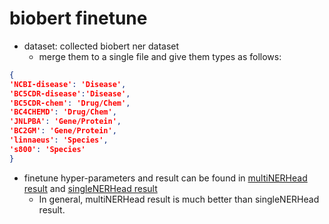 # biobert finetune

- dataset: collected biobert ner dataset 
    - merge them to a single file and give them types as follows:
```json
{
'NCBI-disease': 'Disease',
'BC5CDR-disease':'Disease',
'BC5CDR-chem': 'Drug/Chem',
'BC4CHEMD': 'Drug/Chem',
'JNLPBA': 'Gene/Protein',
'BC2GM': 'Gene/Protein',
'linnaeus': 'Species',
's800': 'Species'
}
```
- finetune hyper-parameters and result can be found in [multiNERHead result](./result/multiNERHead.md) and [singleNERHead result](./result/singleNERHead.md)
    - In general, multiNERHead result is much better than singleNERHead result.